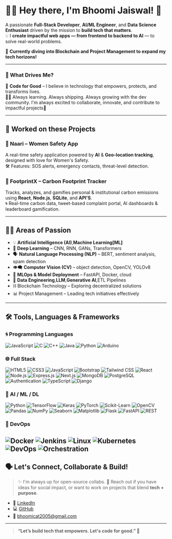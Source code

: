 # 👩‍💻 Hey there, I'm Bhoomi Jaiswal! 👋

A passionate **Full-Stack Developer**, **AI/ML Engineer**, and **Data Science Enthusiast** driven by the mission to **build tech that matters**.  
💡 I **create impactful web apps — from frontend to backend to AI** — to solve real-world problems.

🚀 **Currently diving into Blockchain and Project Management to expand my tech horizons!**

---

### 🧠 What Drives Me?

🚀 **Code for Good** – I believe in technology that empowers, protects, and transforms lives.  
👩‍💼 Always learning. Always shipping. Always growing with the dev community.
I'm always excited to collaborate, innovate, and contribute to impactful projects💙

---

## 🌟 Worked on these Projects

### 🔐 Naari – Women Safety App
A real-time safety application powered by **AI** & **Geo-location tracking**, designed with love for Women's Safety.  
🛠️ Features: SOS alerts, emergency contacts, threat-level detection.


### 🌿 FootprintX – Carbon Footprint Tracker  
Tracks, analyzes, and gamifies personal & institutional carbon emissions using **React**, **Node.js**, **SQLite**, and **API'S**.  
🌀 Real-time carbon data, tweet-based complaint portal, AI dashboards & leaderboard gamification.

---

## 👩‍🔬 Areas of Passion

- 💡 **Artificial Intelligence (AI)**,**Machine Learning[ML]**
- 🧠 **Deep Learning** – CNN, RNN, GANs, Transformers  
- 🗣️ **Natural Language Processing (NLP)** – BERT, sentiment analysis, spam detection  
- 👁️‍🗨️ **Computer Vision (CV)** – object detection, OpenCV, YOLOv8  
- 🔁 **MLOps & Model Deployment** – FastAPI, Docker, cloud  
- 💾 **Data Engineering**,**LLM**,**Generative AI**,ETL Pipelines
- ⛓️ Blockchain Technology – Exploring decentralized solutions
- 📊 Project Management – Leading tech initiatives effectively

---
## 🛠️ Tools, Languages & Frameworks 

### 🌀 Programming Languages
![JavaScript](https://img.shields.io/badge/JavaScript-F7DF1E?style=flat&logo=javascript&logoColor=black)
![C](https://img.shields.io/badge/C-A8B9CC?style=flat&logo=c&logoColor=white)
![C++](https://img.shields.io/badge/C%2B%2B-00599C?style=flat&logo=c%2B%2B&logoColor=white)
![Java](https://img.shields.io/badge/Java-007396?style=flat&logo=java&logoColor=white)
![Python](https://img.shields.io/badge/Python-3776AB?style=flat&logo=python&logoColor=white)
![Arduino](https://img.shields.io/badge/Arduino-00979D?logo=arduino&logoColor=white)


### 🌐 Full Stack  
![HTML5](https://img.shields.io/badge/HTML5-E34F26?style=flat&logo=html5&logoColor=white)
![CSS3](https://img.shields.io/badge/CSS3-1572B6?style=flat&logo=css3&logoColor=white)
![JavaScript](https://img.shields.io/badge/JavaScript-F7DF1E?style=flat&logo=javascript&logoColor=black)
![Bootstrap](https://img.shields.io/badge/Bootstrap-7952B3?style=flat&logo=bootstrap&logoColor=white)
![Tailwind CSS](https://img.shields.io/badge/Tailwind_CSS-38B2AC?style=flat&logo=tailwind-css&logoColor=white)
![React](https://img.shields.io/badge/React-61DAFB?style=flat&logo=react&logoColor=black)
![Node.js](https://img.shields.io/badge/Node.js-339933?style=flat&logo=node.js&logoColor=white)
![Express.js](https://img.shields.io/badge/Express.js-000000?style=flat&logo=express&logoColor=white)
![Next.js](https://img.shields.io/badge/Next.js-000000?style=flat&logo=next.js&logoColor=white)
![MongoDB](https://img.shields.io/badge/MongoDB-47A248?style=flat&logo=mongodb&logoColor=white)
![PostgreSQL](https://img.shields.io/badge/PostgreSQL-336791?style=flat&logo=postgresql&logoColor=white)
![Authentication](https://img.shields.io/badge/Authentication-FF6B6B?style=flat)
![TypeScript](https://img.shields.io/badge/TypeScript-3178C6?style=flat&logo=typescript&logoColor=white)
![Django](https://img.shields.io/badge/Django-092E20?style=flat&logo=django&logoColor=white)

### 🤖 AI / ML / DL  
![Python](https://img.shields.io/badge/Python-3776AB?style=flat&logo=python&logoColor=white)
![TensorFlow](https://img.shields.io/badge/TensorFlow-FF6F00?style=flat&logo=tensorflow&logoColor=white)
![Keras](https://img.shields.io/badge/Keras-D00000?style=flat&logo=keras&logoColor=white)
![PyTorch](https://img.shields.io/badge/PyTorch-EE4C2C?style=flat&logo=pytorch&logoColor=white)
![Scikit-Learn](https://img.shields.io/badge/Scikit--Learn-F7931E?style=flat&logo=scikit-learn&logoColor=white)
![OpenCV](https://img.shields.io/badge/OpenCV-5C3EE8?style=flat&logo=opencv&logoColor=white)
![Pandas](https://img.shields.io/badge/Pandas-150458?style=flat&logo=pandas)
![NumPy](https://img.shields.io/badge/NumPy-013243?style=flat&logo=numpy)
![Seaborn](https://img.shields.io/badge/Seaborn-3776AB?style=flat)
![Matplotlib](https://img.shields.io/badge/Matplotlib-11557C?style=flat)
![Flask](https://img.shields.io/badge/Flask-000000?style=flat&logo=flask)
![FastAPI](https://img.shields.io/badge/FastAPI-009688?style=flat&logo=fastapi)
![REST](https://img.shields.io/badge/REST%20API-005571?style=flat)

### 🧰 DevOps 
![Docker](https://img.shields.io/badge/Docker-2496ED?style=flat&logo=docker&logoColor=white)
![Jenkins](https://img.shields.io/badge/Jenkins-CI-blue?logo=jenkins)
![Linux](https://img.shields.io/badge/Linux-yellow?logo=linux)
![Kubernetes](https://img.shields.io/badge/Kubernetes-blueviolet?logo=kubernetes)
![DevOps](https://img.shields.io/badge/DevOps-orange?logo=devops)
![Orchestration](https://img.shields.io/badge/Orchestration-4B0082?logo=cloud&logoColor=white)
---

## 🗣️ Let's Connect, Collaborate & Build!  

> ✨ I'm always up for open-source collabs.
> 🧩 Reach out if you have ideas for social impact, or want to work on projects that blend **tech + purpose**.

- 💼 [LinkedIn](https://www.linkedin.com/in/bhoomi-jaiswal-91715128b/)
- 💻 [GitHub](https://github.com/BHOOMI764/BHOOMI764)
- 📧 bhoomicat2005@gmail.com 

---

> **“Let’s build tech that empowers. Let's code for good.” 💫**
